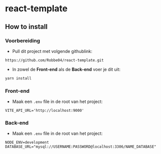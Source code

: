 # react-template

## How to install

### Voorbereiding

* Pull dit project met volgende githublink:
```git
https://github.com/Robbe04/react-template.git
```

* In zowel de **Front-end** als de **Back-end** voer je dit uit:
```bash
yarn install
```

### Front-end

* Maak een `.env` file in de root van het project:
```env
VITE_API_URL='http://localhost:9000'
```

### Back-end

* Maak een `.env` file in de root van het project:
```env
NODE_ENV=development
DATABASE_URL="mysql://USERNAME:PASSWORD@localhost:3306/NAME_DATABASE"

```
